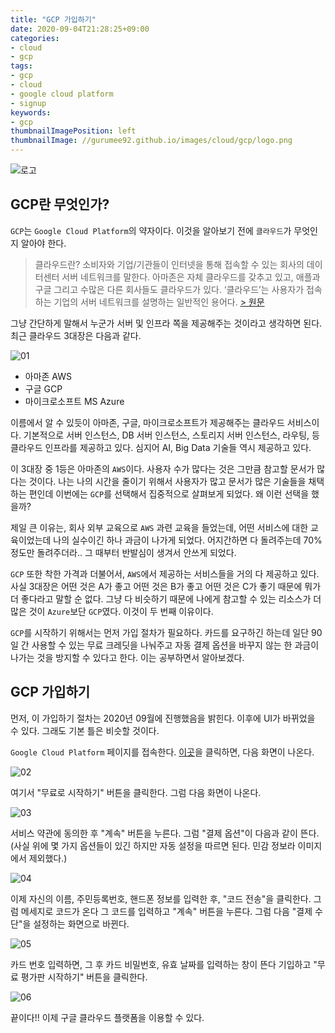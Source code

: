 ```yaml
---
title: "GCP 가입하기"
date: 2020-09-04T21:28:25+09:00
categories:
- cloud
- gcp
tags:
- gcp
- cloud
- google cloud platform
- signup
keywords:
- gcp
thumbnailImagePosition: left
thumbnailImage: //gurumee92.github.io/images/cloud/gcp/logo.png
---
```


<!--more-->
![로고](/images/cloud/gcp/logo.png)

## GCP란 무엇인가?

`GCP`는 `Google Cloud Platform`의 약자이다. 이것을 알아보기 전에 `클라우드`가 무엇인지 알아야 한다.

> 클라우드란? 
> 소비자와 기업/기관들이 인터넷을 통해 접속할 수 있는 회사의 데이터센터 서버 네트워크를 말한다. 아마존은 자체 클라우드를 갖추고 있고, 애플과 구글 그리고 수많은 다른 회사들도 클라우드가 있다. ‘클라우드’는 사용자가 접속하는 기업의 서버 네트워크를 설명하는 일반적인 용어다. [> 원문](http://www.ciokorea.com/news/22138#csidx5d76ac07fd7cf7291f489f94d84c97d )

그냥 간단하게 말해서 누군가 서버 및 인프라 쪽을 제공해주는 것이라고 생각하면 된다. 최근 클라우드 3대장은 다음과 같다.

![01](/images/cloud/gcp/01-join-gcp/01.png)

* 아마존 AWS
* 구글 GCP
* 마이크로소프트 MS Azure

이름에서 알 수 있듯이 아마존, 구글, 마이크로소프트가 제공해주는 클라우드 서비스이다. 기본적으로 서버 인스턴스, DB 서버 인스턴스, 스토리지 서버 인스턴스, 라우팅, 등 클라우드 인프라를 제공하고 있다. 심지어 AI, Big Data 기술들 역시 제공하고 있다.

이 3대장 중 1등은 아마존의 `AWS`이다. 사용자 수가 많다는 것은 그만큼 참고할 문서가 많다는 것이다. 나는 나의 시간을 줄이기 위해서 사용자가 많고 문서가 많은 기술들을 채택하는 편인데 이번에는 `GCP`를 선택해서 집중적으로 살펴보게 되었다. 왜 이런 선택을 했을까?

제일 큰 이유는, 회사 외부 교육으로 `AWS` 과련 교육을 들었는데, 어떤 서비스에 대한 교육이었는데 나의 실수이긴 하나 과금이 나가게 되었다. 어지간하면 다 돌려주는데 70% 정도만 돌려주더라.. 그 때부터 반발심이 생겨서 안쓰게 되었다.

`GCP` 또한 착한 가격과 더불어서, `AWS`에서 제공하는 서비스들을 거의 다 제공하고 있다. 사실 3대장은 어떤 것은 A가 좋고 어떤 것은 B가 좋고 어떤 것은 C가 좋기 때문에 뭐가 더 좋다라고 말할 순 없다. 그냥 다 비슷하기 때문에 나에게 참고할 수 있는 리소스가 더 많은 것이 `Azure`보단 `GCP`였다. 이것이 두 번째 이유이다. 

`GCP`를 시작하기 위해서는 먼저 가입 절차가 필요하다. 카드를 요구하긴 하는데 일단 90일 간 사용할 수 있는 무료 크레딧을 나눠주고 자동 결제 옵션을 바꾸지 않는 한 과금이 나가는 것을 방지할 수 있다고 한다. 이는 공부하면서 알아보겠다.


## GCP 가입하기

먼저, 이 가입하기 절차는 2020년 09월에 진행했음을 밝힌다. 이후에 UI가 바뀌었을 수 있다. 그래도 기본 틀은 비슷할 것이다.

`Google Cloud Platform` 페이지를 접속한다. [이곳](https://cloud.google.com/gcp)을 클릭하면, 다음 화면이 나온다.

![02](/images/cloud/gcp/01-join-gcp/02.png)

여기서 "무료로 시작하기" 버튼을 클릭한다. 그럼 다음 화면이 나온다.

![03](/images/cloud/gcp/01-join-gcp/03.png)

서비스 약관에 동의한 후 "계속" 버튼을 누른다. 그럼 "결제 옵션"이 다음과 같이 뜬다. (사실 위에 몇 가지 옵션들이 있긴 하지만 자동 설정을 따르면 된다. 민감 정보라 이미지에서 제외했다.)

![04](/images/cloud/gcp/01-join-gcp/04.png)

이제 자신의 이름, 주민등록번호, 핸드폰 정보를 입력한 후, "코드 전송"을 클릭한다. 그럼 메세지로 코드가 온다 그 코드를 입력하고 "계속" 버튼을 누른다. 그럼 다음 "결제 수단"을 설정하는 화면으로 바뀐다. 

![05](/images/cloud/gcp/01-join-gcp/05.png)

카드 번호 입력하면, 그 후 카드 비밀번호, 유효 날짜를 입력하는 창이 뜬다 기입하고 "무료 평가판 시작하기" 버튼을 클릭한다.

![06](/images/cloud/gcp/01-join-gcp/06.png)

끝이다!! 이제 구글 클라우드 플랫폼을 이용할 수 있다.
